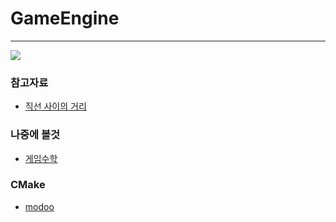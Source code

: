 # GameEngine
- - -

![](https://github.com/Jirung-E/JirungEngine/blob/main/20220529_161112.gif)


### 참고자료
 - [직선 사이의 거리](https://suhak.tistory.com/470)  

### 나중에 볼것
 - [게임수학](https://rito15.github.io/categories/game-mathematics/)  

### CMake
 - [modoo](https://modoocode.com/332)  
